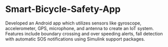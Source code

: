 # Smart-Bicycle-Safety-App
Developed an Android app which utilizes sensors like gyroscope, accelerometer, GPS, microphone, and antenna to create an IoT system. Features include boundary crossing and over speeding alerts, fall detection with automatic SOS notifications using Simulink support packages.

